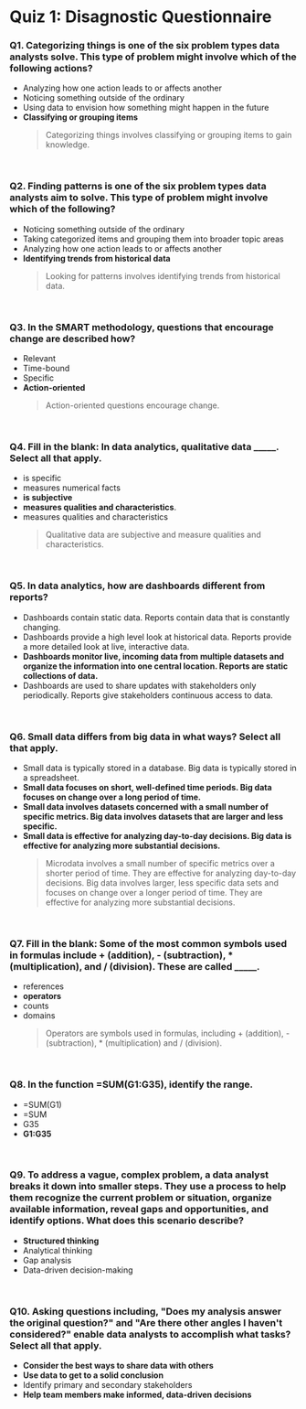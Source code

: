 # Quiz 1: Disagnostic Questionnaire

### Q1. Categorizing things is one of the six problem types data analysts solve. This type of problem might involve which of the following actions?  

- Analyzing how one action leads to or affects another  
- Noticing something outside of the ordinary  
- Using data to envision how something might happen in the future  
- **Classifying or grouping items**
	> Categorizing things involves classifying or grouping items to gain knowledge.      
    
&nbsp;

### Q2. Finding patterns is one of the six problem types data analysts aim to solve. This type of problem might involve which of the following?  
  
- Noticing something outside of the ordinary  
- Taking categorized items and grouping them into broader topic areas  
- Analyzing how one action leads to or affects another  
- **Identifying trends from historical data**
	> Looking for patterns involves identifying trends from historical data. 

&nbsp;

### Q3. In the SMART methodology, questions that encourage change are described how?  
  
- Relevant  
- Time-bound  
- Specific  
- **Action-oriented**
	> Action-oriented questions encourage change.

&nbsp;

### Q4. Fill in the blank: In data analytics, qualitative data _____. Select all that apply.

- is specific
- measures numerical facts
- **is subjective**
- **measures qualities and characteristics**.
- measures qualities and characteristics
    > Qualitative data are subjective and measure qualities and characteristics.

&nbsp;

### Q5. In data analytics, how are dashboards different from reports?

- Dashboards contain static data. Reports contain data that is constantly changing.
- Dashboards provide a high level look at historical data. Reports provide a more detailed look at live, interactive data.
- **Dashboards monitor live, incoming data from multiple datasets and organize the information into one central location. Reports are static collections of data.**
- Dashboards are used to share updates with stakeholders only periodically. Reports give stakeholders continuous access to data.

&nbsp;

### Q6. Small data differs from big data in what ways? Select all that apply.

- Small data is typically stored in a database. Big data is typically stored in a spreadsheet.
- **Small data focuses on short, well-defined time periods. Big data focuses on change over a long period of time.**
- **Small data involves datasets concerned with a small number of specific metrics. Big data involves datasets that are larger and less specific.**
- **Small data is effective for analyzing day-to-day decisions. Big data is effective for analyzing more substantial decisions.**
    > Microdata involves a small number of specific metrics over a shorter period of time. They are effective for analyzing day-to-day decisions. Big data involves larger, less specific data sets and focuses on change over a longer period of time. They are effective for analyzing more substantial decisions.

&nbsp;

### Q7. Fill in the blank: Some of the most common symbols used in formulas include + (addition), - (subtraction), * (multiplication), and / (division). These are called _____.

- references
- **operators**
- counts
- domains
    > Operators are symbols used in formulas, including + (addition), - (subtraction), * (multiplication) and / (division).

&nbsp;

### Q8. In the function =SUM(G1:G35), identify the range.

- =SUM(G1)
- =SUM
- G35
- **G1:G35**

&nbsp;

### Q9. To address a vague, complex problem, a data analyst breaks it down into smaller steps. They use a process to help them recognize the current problem or situation, organize available information, reveal gaps and opportunities, and identify options. What does this scenario describe?

- **Structured thinking**
- Analytical thinking
- Gap analysis
- Data-driven decision-making

&nbsp;

### Q10. Asking questions including, "Does my analysis answer the original question?" and "Are there other angles I haven't considered?" enable data analysts to accomplish what tasks? Select all that apply.

- **Consider the best ways to share data with others**
- **Use data to get to a solid conclusion**
- Identify primary and secondary stakeholders
- **Help team members make informed, data-driven decisions**